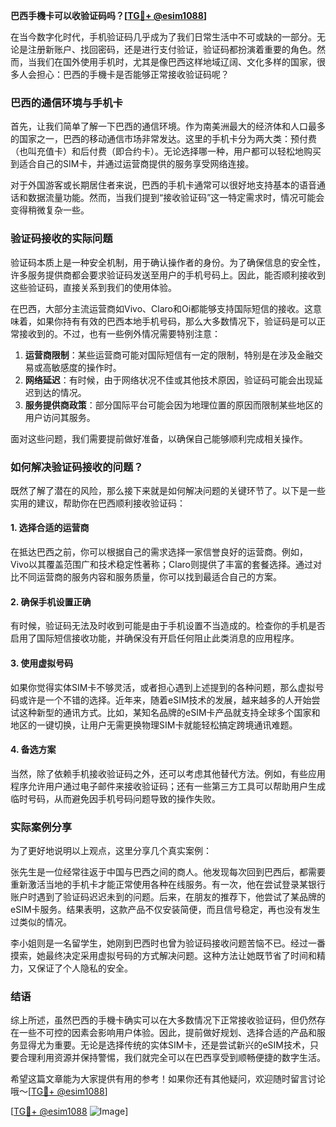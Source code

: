 **巴西手機卡可以收验证码吗？[[TG💪+ @esim1088](https://t.me/s/esim1088)]**

在当今数字化时代，手机验证码几乎成为了我们日常生活中不可或缺的一部分。无论是注册新账户、找回密码，还是进行支付验证，验证码都扮演着重要的角色。然而，当我们在国外使用手机时，尤其是像巴西这样地域辽阔、文化多样的国家，很多人会担心：巴西的手機卡是否能够正常接收验证码呢？

### 巴西的通信环境与手机卡

首先，让我们简单了解一下巴西的通信环境。作为南美洲最大的经济体和人口最多的国家之一，巴西的移动通信市场非常发达。这里的手机卡分为两大类：预付费（也叫充值卡）和后付费（即合约卡）。无论选择哪一种，用户都可以轻松地购买到适合自己的SIM卡，并通过运营商提供的服务享受网络连接。

对于外国游客或长期居住者来说，巴西的手机卡通常可以很好地支持基本的语音通话和数据流量功能。然而，当我们提到“接收验证码”这一特定需求时，情况可能会变得稍微复杂一些。

### 验证码接收的实际问题

验证码本质上是一种安全机制，用于确认操作者的身份。为了确保信息的安全性，许多服务提供商都会要求验证码发送至用户的手机号码上。因此，能否顺利接收到这些验证码，直接关系到我们的使用体验。

在巴西，大部分主流运营商如Vivo、Claro和Oi都能够支持国际短信的接收。这意味着，如果你持有有效的巴西本地手机号码，那么大多数情况下，验证码是可以正常接收到的。不过，也有一些例外情况需要特别注意：

1. **运营商限制**：某些运营商可能对国际短信有一定的限制，特别是在涉及金融交易或高敏感度的操作时。
2. **网络延迟**：有时候，由于网络状况不佳或其他技术原因，验证码可能会出现延迟到达的情况。
3. **服务提供商政策**：部分国际平台可能会因为地理位置的原因而限制某些地区的用户访问其服务。

面对这些问题，我们需要提前做好准备，以确保自己能够顺利完成相关操作。

### 如何解决验证码接收的问题？

既然了解了潜在的风险，那么接下来就是如何解决问题的关键环节了。以下是一些实用的建议，帮助你在巴西顺利接收验证码：

#### 1. 选择合适的运营商
在抵达巴西之前，你可以根据自己的需求选择一家信誉良好的运营商。例如，Vivo以其覆盖范围广和技术稳定性著称；Claro则提供了丰富的套餐选择。通过对比不同运营商的服务内容和服务质量，你可以找到最适合自己的方案。

#### 2. 确保手机设置正确
有时候，验证码无法及时收到可能是由于手机设置不当造成的。检查你的手机是否启用了国际短信接收功能，并确保没有开启任何阻止此类消息的应用程序。

#### 3. 使用虚拟号码
如果你觉得实体SIM卡不够灵活，或者担心遇到上述提到的各种问题，那么虚拟号码或许是一个不错的选择。近年来，随着eSIM技术的发展，越来越多的人开始尝试这种新型的通讯方式。比如，某知名品牌的eSIM卡产品就支持全球多个国家和地区的一键切换，让用户无需更换物理SIM卡就能轻松搞定跨境通讯难题。

#### 4. 备选方案
当然，除了依赖手机接收验证码之外，还可以考虑其他替代方法。例如，有些应用程序允许用户通过电子邮件来接收验证码；还有一些第三方工具可以帮助用户生成临时号码，从而避免因手机号码问题导致的操作失败。

### 实际案例分享

为了更好地说明以上观点，这里分享几个真实案例：

张先生是一位经常往返于中国与巴西之间的商人。他发现每次回到巴西后，都需要重新激活当地的手机卡才能正常使用各种在线服务。有一次，他在尝试登录某银行账户时遇到了验证码迟迟未到的问题。后来，在朋友的推荐下，他尝试了某品牌的eSIM卡服务。结果表明，这款产品不仅安装简便，而且信号稳定，再也没有发生过类似的情况。

李小姐则是一名留学生，她刚到巴西时也曾为验证码接收问题苦恼不已。经过一番摸索，她最终决定采用虚拟号码的方式解决问题。这种方法让她既节省了时间和精力，又保证了个人隐私的安全。

### 结语

综上所述，虽然巴西的手機卡确实可以在大多数情况下正常接收验证码，但仍然存在一些不可控的因素会影响用户体验。因此，提前做好规划、选择合适的产品和服务显得尤为重要。无论是选择传统的实体SIM卡，还是尝试新兴的eSIM技术，只要合理利用资源并保持警惕，我们就完全可以在巴西享受到顺畅便捷的数字生活。

希望这篇文章能为大家提供有用的参考！如果你还有其他疑问，欢迎随时留言讨论哦～[[TG💪+ @esim1088](https://t.me/s/esim1088)]

[[TG💪+ @esim1088](https://t.me/s/esim1088) ![Image](https://i.postimg.cc/4NQfJmqS/Snipaste-2025-05-13-00-14-12.png)]